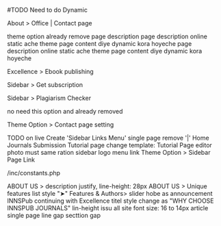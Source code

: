 

#TODO Need to do Dynamic
<!-- Header > Header Top Right Settings to Theme Options General Settings  -->
<!-- Header > Top header > My Account -->
<!-- Home > Banner section (online static) -->
<!-- Home > About section unique feature list -->
<!-- Home > Feature section  -->
<!-- Home > For Author section  -->
<!-- Home > Why choose section  -->
<!-- Home > Announcement slider section  -->
<!-- Home > Global editor slider section  -->
<!-- Home > Counter section  title, descripton -->
<!-- Home > Latest paper section  most popular sidebar accordion -->
<!-- Home > Published Issue slider section > new custom post -->
<!-- Home > INNSPub Journal slider section > from jounal post type -->
About > Office | Contact page
<!-- Current issue query update to one month -->
<!-- Journals > Affiliated Journal --> theme option already remove page description 
<!-- Journals > Editorial Board --> page description online static ache theme page content diye dynamic kora hoyeche
<!-- Authors > Author Instruction --> page description online static ache theme page content diye dynamic kora hoyeche
<!-- 5 Journal details template > done(5 journal) Published Paper filter #TODO default filter pagination ok but, filter pagination need to do -->
<!-- Board Members -->
<!-- single member > Publications list design update dynamic content -->
<!-- Archive > INNSPub Library remove sql query to qp query -->
<!-- Single article > Download counter functional -->
<!-- Search functionality -->

Excellence > Ebook publishing
<!-- Tutorials > FAQs -->
Sidebar > Get subscription
<!-- Sidebar > Indexed In -->
<!-- Sidebar > Member In -->
Sidebar > Plagiarism Checker
<!-- Theme Option > Affilated page settings --> no need this option and already removed
<!-- Theme Option > Single journal settings -->
Theme Option > Contact page setting


TODO on live
Create 'Sidebar Links Menu'
single page remove '|' Home Journals Submission
Tutorial page change template: Tutorial Page
editor photo must same ration
sidebar logo menu link Theme Option > Sidebar Page Link

<!-- TODO theme zip SMTP constants value -->
/inc/constants.php


<!-- TODO Home page -->
ABOUT US > description justify, line-height: 28px
ABOUT US > Unique features list style "➤"
Features & Authors> slider hobe as announcement
INNSPub continuing with Excellence titel style change as "WHY CHOOSE INNSPUB JOURNALS"
lin-height issu all site
font size: 16 to 14px
article single page line gap secttion gap
<!-- view downloan show problem mobile -->
